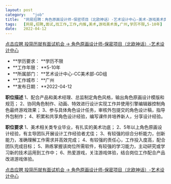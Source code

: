 ```yaml
---
layout:	post
category:	"job"
title:	"网易招聘：角色原画设计师-保密项目（北欧神话）-艺术设计中心-美术-游戏美术类-广州学历不限5-10年"
tags:	[网易,招聘,面试,找工作,工作,内推,美术,游戏美术类,广州,学历不限,5-10年]
date:	2022-04-12
---
```


[点击应聘 投简历就有面试机会 -> 角色原画设计师-保密项目（北欧神话）-艺术设计中心](http://mobile.bole.netease.com/bole/boleDetail?id=33651&employeeId=346f03c3cda5f04c&key=all)



- **学历要求： **学历不限
- **工作年限： **5-10年
- **所属部门： **艺术设计中心-CC美术部-GD组
- **工作城市： **广州
- **发布日期： **2022-04-12



**职位描述**
1、配合产品和美术经理、总监制定角色风格，输出角色原画设计模版和规范；
2、协同角色制作、动画、特效进行设计实现工作并使用引擎编辑器控制角色最终游戏效果；
3、参与具体角色设计任务，审核外包提交的角色设计稿，指导外包制作；
4、积累和共享角色设计经验，编写课件并培养新人，分享设计经验。



**职位要求**
1、美术相关类专业毕业，有扎实的美术功底；
2、5年以上角色原画设计经验，有主导团队开展设计工作经验者尤佳；
3、有较强的综合分析能力，创新能力，准确理解工作需求并高效完成；
4、有较强的责任心，工作投入度高，配合团队完成目标；
5、熟练掌握该岗位所需软件，有较强的学习能力，主动研究或学习新的技术运用到工作中；
6、热爱游戏，关注游戏体验，结合岗位工作配合产品改进游戏体验。



[点击应聘 投简历就有面试机会 -> 角色原画设计师-保密项目（北欧神话）-艺术设计中心](http://mobile.bole.netease.com/bole/boleDetail?id=33651&employeeId=346f03c3cda5f04c&key=all)